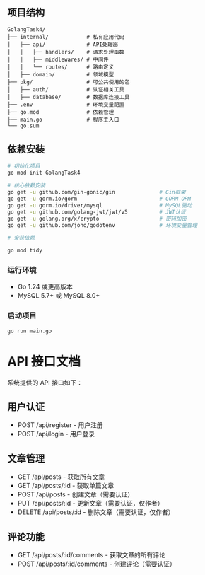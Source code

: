 ## 项目结构

```
GolangTask4/  
├── internal/            # 私有应用代码 
│   ├── api/             # API处理器 
│   │   ├── handlers/    # 请求处理函数 
│   │   ├── middlewares/ # 中间件 
│   │   └── routes/      # 路由定义 
│   ├── domain/          # 领域模型 
├── pkg/                 # 可公共使用的包 
│   ├── auth/            # 认证相关工具 
│   ├── database/        # 数据库连接工具 
├── .env                 # 环境变量配置 
├── go.mod               # 依赖管理 
├── main.go              # 程序主入口 
└── go.sum  
```

## 依赖安装

```bash
# 初始化项目 
go mod init GolangTask4  
 
# 核心依赖安装 
go get -u github.com/gin-gonic/gin              # Gin框架 
go get -u gorm.io/gorm                          # GORM ORM 
go get -u gorm.io/driver/mysql                  # MySQL驱动 
go get -u github.com/golang-jwt/jwt/v5          # JWT认证 
go get -u golang.org/x/crypto                   # 密码加密 
go get -u github.com/joho/godotenv              # 环境变量管理 

# 安装依赖

go mod tidy
```

### 运行环境

- Go 1.24 或更高版本
- MySQL 5.7+ 或 MySQL 8.0+

### 启动项目

```bash
go run main.go
```



# API 接口文档
系统提供的 API 接口如下：

## 用户认证
- POST /api/register - 用户注册
- POST /api/login - 用户登录
## 文章管理
- GET /api/posts - 获取所有文章
- GET /api/posts/:id - 获取单篇文章
- POST /api/posts - 创建文章（需要认证）
- PUT /api/posts/:id - 更新文章（需要认证，仅作者）
- DELETE /api/posts/:id - 删除文章（需要认证，仅作者）
## 评论功能
- GET /api/posts/:id/comments - 获取文章的所有评论
- POST /api/posts/:id/comments - 创建评论（需要认证）

